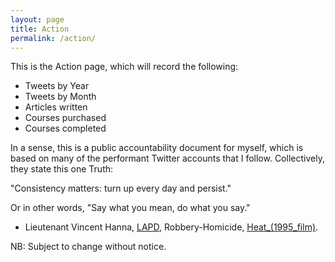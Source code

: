 ```yaml
---
layout: page
title: Action
permalink: /action/
---
```


This is the Action page, which will record the following:

  - Tweets by Year
  - Tweets by Month
  - Articles written
  - Courses purchased
  - Courses completed

In a sense, this is a public accountability document for myself, which is based on
many of the performant Twitter accounts that I follow. Collectively, they state this one Truth:

"Consistency matters: turn up every day and persist."

Or in other words, "Say what you mean, do what you say."

- Lieutenant Vincent Hanna, [LAPD], Robbery-Homicide, [Heat_(1995_film)].

NB: Subject to change without notice.

[LAPD]: https://en.wikipedia.org/wiki/Los_Angeles_Police_Department
[Heat_(1995_film)]: https://en.wikipedia.org/wiki/Heat_(1995_film)

